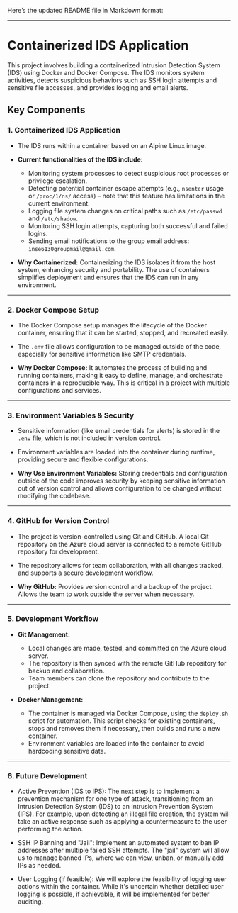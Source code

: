 Here’s the updated README file in Markdown format:

---

# Containerized IDS Application

This project involves building a containerized Intrusion Detection System (IDS) using Docker and Docker Compose. The IDS monitors system activities, detects suspicious behaviors such as SSH login attempts and sensitive file accesses, and provides logging and email alerts.

## Key Components

### 1. **Containerized IDS Application**
- The IDS runs within a container based on an Alpine Linux image.
- **Current functionalities of the IDS include:**
  - Monitoring system processes to detect suspicious root processes or privilege escalation.
  - Detecting potential container escape attempts (e.g., `nsenter` usage or `/proc/1/ns/` access) – note that this feature has limitations in the current environment.
  - Logging file system changes on critical paths such as `/etc/passwd` and `/etc/shadow`.
  - Monitoring SSH login attempts, capturing both successful and failed logins.
  - Sending email notifications to the group email address: `inse6130groupmail@gmail.com`.
  
- **Why Containerized:** Containerizing the IDS isolates it from the host system, enhancing security and portability. The use of containers simplifies deployment and ensures that the IDS can run in any environment.

---

### 2. **Docker Compose Setup**
- The Docker Compose setup manages the lifecycle of the Docker container, ensuring that it can be started, stopped, and recreated easily.
- The `.env` file allows configuration to be managed outside of the code, especially for sensitive information like SMTP credentials.

- **Why Docker Compose:** It automates the process of building and running containers, making it easy to define, manage, and orchestrate containers in a reproducible way. This is critical in a project with multiple configurations and services.

---

### 3. **Environment Variables & Security**
- Sensitive information (like email credentials for alerts) is stored in the `.env` file, which is not included in version control.
- Environment variables are loaded into the container during runtime, providing secure and flexible configurations.

- **Why Use Environment Variables:** Storing credentials and configuration outside of the code improves security by keeping sensitive information out of version control and allows configuration to be changed without modifying the codebase.

---

### 4. **GitHub for Version Control**
- The project is version-controlled using Git and GitHub. A local Git repository on the Azure cloud server is connected to a remote GitHub repository for development.
- The repository allows for team collaboration, with all changes tracked, and supports a secure development workflow.

- **Why GitHub:** Provides version control and a backup of the project. Allows the team to work outside the server when necessary.

---

### 5. **Development Workflow**
- **Git Management:**
  - Local changes are made, tested, and committed on the Azure cloud server.
  - The repository is then synced with the remote GitHub repository for backup and collaboration.
  - Team members can clone the repository and contribute to the project.
  
- **Docker Management:**
  - The container is managed via Docker Compose, using the `deploy.sh` script for automation. This script checks for existing containers, stops and removes them if necessary, then builds and runs a new container.
  - Environment variables are loaded into the container to avoid hardcoding sensitive data.

---
 
### 6. **Future Development**

  - Active Prevention (IDS to IPS): The next step is to implement a prevention mechanism for one type of attack, transitioning from an Intrusion Detection System (IDS) to an Intrusion Prevention System (IPS). For example, upon detecting an illegal file creation, the system will take an active response such as applying a countermeasure to the user performing the action.

  - SSH IP Banning and "Jail": Implement an automated system to ban IP addresses after multiple failed SSH attempts. The "jail" system will allow us to manage banned IPs, where we can view, unban, or manually add IPs as needed.

  - User Logging (if feasible): We will explore the feasibility of logging user actions within the container. While it's uncertain whether detailed user logging is possible, if achievable, it will be implemented for better auditing.

